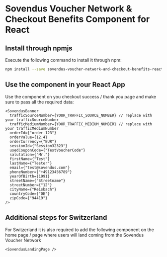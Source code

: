 # Sovendus Voucher Network & Checkout Benefits Component for React

## Install through npmjs

Execute the following command to install it through npm:

```bash
npm install --save sovendus-voucher-network-and-checkout-benefits-react
```

## Use the component in your React App

Use the component on you checkout success / thank you page and make sure to pass all the required data:

```tsx
<SovendusBanner
  trafficSourceNumber={YOUR_TRAFFIC_SOURCE_NUMBER} // replace with your trafficSourceNumber
  trafficMediumNumber={YOUR_TRAFFIC_MEDIUM_NUMBER} // replace with your trafficMediumNumber
  orderId={"order-123"}
  orderValue={12.4}
  orderCurrency={"EUR"}
  sessionId={"Session32323"}
  usedCouponCode={"TestVoucherCode"}
  salutation={"Mr."}
  firstName={"Test"}
  lastName={"Tester"}
  email={"test@sovendus.com"}
  phoneNumber={"+49123456789"}
  yearOfBirth={1991}
  streetName={"Streetname"}
  streetNumber={"12"}
  cityName={"Reisbach"}
  countryCode={"DE"}
  zipCode={"94419"}
/>
```

## Additional steps for Switzerland

For Switzerland it is also required to add the following component on the home page / page where users will land coming from the Sovendus Voucher Network

```tsx
<SovendusLandingPage />
```
